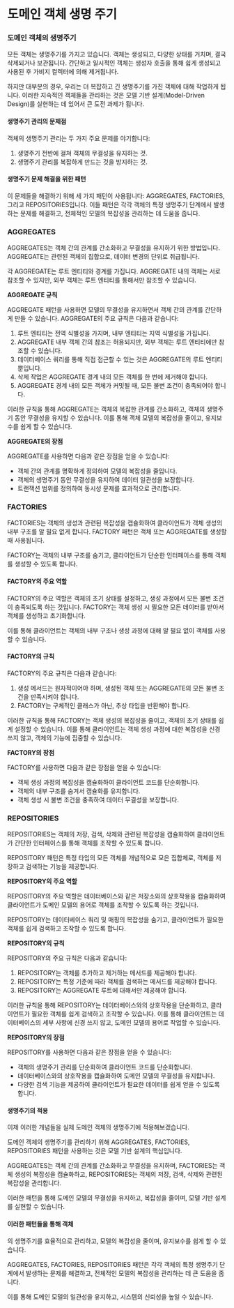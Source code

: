 # 도메인 객체 생명 주기

### 도메인 객체의 생명주기

모든 객체는 생명주기를 가지고 있습니다. 객체는 생성되고, 다양한 상태를 거치며, 결국 삭제되거나 보관됩니다. 간단하고 일시적인 객체는 생성자 호출을 통해 쉽게 생성되고 사용된 후 가비지 컬렉터에 의해 제거됩니다.&#x20;

하지만 대부분의 경우, 우리는 더 복잡하고 긴 생명주기를 가진 객체에 대해 작업하게 됩니다. 이러한 지속적인 객체들을 관리하는 것은 모델 기반 설계(Model-Driven Design)를 실현하는 데 있어서 큰 도전 과제가 됩니다.

#### 생명주기 관리의 문제점

객체의 생명주기 관리는 두 가지 주요 문제를 야기합니다:

1. 생명주기 전반에 걸쳐 객체의 무결성을 유지하는 것.
2. 생명주기 관리를 복잡하게 만드는 것을 방지하는 것.

#### 생명주기 문제 해결을 위한 패턴

이 문제들을 해결하기 위해 세 가지 패턴이 사용됩니다: AGGREGATES, FACTORIES, 그리고 REPOSITORIES입니다. 이들 패턴은 각각 객체의 특정 생명주기 단계에서 발생하는 문제를 해결하고, 전체적인 모델의 복잡성을 관리하는 데 도움을 줍니다.

### **AGGREGATES**

AGGREGATES는 객체 간의 관계를 간소화하고 무결성을 유지하기 위한 방법입니다. AGGREGATE는 관련된 객체의 집합으로, 데이터 변경의 단위로 취급됩니다.&#x20;

각 AGGREGATE는 루트 엔티티와 경계를 가집니다. AGGREGATE 내의 객체는 서로 참조할 수 있지만, 외부 객체는 루트 엔티티를 통해서만 참조할 수 있습니다.

**AGGREGATE 규칙**

AGGREGATE 패턴을 사용하면 모델의 무결성을 유지하면서 객체 간의 관계를 간단하게 만들 수 있습니다. AGGREGATE의 주요 규칙은 다음과 같습니다:

1. 루트 엔티티는 전역 식별성을 가지며, 내부 엔티티는 지역 식별성을 가집니다.
2. AGGREGATE 내부 객체 간의 참조는 허용되지만, 외부 객체는 루트 엔티티에만 참조할 수 있습니다.
3. 데이터베이스 쿼리를 통해 직접 접근할 수 있는 것은 AGGREGATE의 루트 엔티티뿐입니다.
4. 삭제 작업은 AGGREGATE 경계 내의 모든 객체를 한 번에 제거해야 합니다.
5. AGGREGATE 경계 내의 모든 객체가 커밋될 때, 모든 불변 조건이 충족되어야 합니다.

이러한 규칙을 통해 AGGREGATE는 객체의 복잡한 관계를 간소화하고, 객체의 생명주기 동안 무결성을 유지할 수 있습니다. 이를 통해 객체 모델의 복잡성을 줄이고, 유지보수를 쉽게 할 수 있습니다.

**AGGREGATE의 장점**

AGGREGATE를 사용하면 다음과 같은 장점을 얻을 수 있습니다:

* 객체 간의 관계를 명확하게 정의하여 모델의 복잡성을 줄입니다.
* 객체의 생명주기 동안 무결성을 유지하여 데이터 일관성을 보장합니다.
* 트랜잭션 범위를 정의하여 동시성 문제를 효과적으로 관리합니다.

### **FACTORIES**

FACTORIES는 객체의 생성과 관련된 복잡성을 캡슐화하여 클라이언트가 객체 생성의 내부 구조를 알 필요 없게 합니다. FACTORY 패턴은 객체 또는 AGGREGATE를 생성할 때 사용됩니다.&#x20;

FACTORY는 객체의 내부 구조를 숨기고, 클라이언트가 단순한 인터페이스를 통해 객체를 생성할 수 있도록 합니다.

#### **FACTORY의 주요 역할**

FACTORY의 주요 역할은 객체의 초기 상태를 설정하고, 생성 과정에서 모든 불변 조건이 충족되도록 하는 것입니다. FACTORY는 객체 생성 시 필요한 모든 데이터를 받아서 객체를 생성하고 초기화합니다.&#x20;

이를 통해 클라이언트는 객체의 내부 구조나 생성 과정에 대해 알 필요 없이 객체를 사용할 수 있습니다.

#### **FACTORY의 규칙**

FACTORY의 주요 규칙은 다음과 같습니다:

1. 생성 메서드는 원자적이어야 하며, 생성된 객체 또는 AGGREGATE의 모든 불변 조건을 만족시켜야 합니다.
2. FACTORY는 구체적인 클래스가 아닌, 추상 타입을 반환해야 합니다.

이러한 규칙을 통해 FACTORY는 객체 생성의 복잡성을 줄이고, 객체의 초기 상태를 쉽게 설정할 수 있습니다. 이를 통해 클라이언트는 객체 생성 과정에 대한 복잡성을 신경 쓰지 않고, 객체의 기능에 집중할 수 있습니다.

**FACTORY의 장점**

FACTORY를 사용하면 다음과 같은 장점을 얻을 수 있습니다:

* 객체 생성 과정의 복잡성을 캡슐화하여 클라이언트 코드를 단순화합니다.
* 객체의 내부 구조를 숨겨서 캡슐화를 유지합니다.
* 객체 생성 시 불변 조건을 충족하여 데이터 무결성을 보장합니다.

### **REPOSITORIES**

REPOSITORIES는 객체의 저장, 검색, 삭제와 관련된 복잡성을 캡슐화하여 클라이언트가 간단한 인터페이스를 통해 객체를 조작할 수 있도록 합니다.&#x20;

REPOSITORY 패턴은 특정 타입의 모든 객체를 개념적으로 모은 집합체로, 객체를 저장하고 검색하는 기능을 제공합니다.

**REPOSITORY의 주요 역할**

REPOSITORY의 주요 역할은 데이터베이스와 같은 저장소와의 상호작용을 캡슐화하여 클라이언트가 도메인 모델의 용어로 객체를 조작할 수 있도록 하는 것입니다.&#x20;

REPOSITORY는 데이터베이스 쿼리 및 매핑의 복잡성을 숨기고, 클라이언트가 필요한 객체를 쉽게 검색하고 조작할 수 있도록 합니다.

**REPOSITORY의 규칙**

REPOSITORY의 주요 규칙은 다음과 같습니다:

1. REPOSITORY는 객체를 추가하고 제거하는 메서드를 제공해야 합니다.
2. REPOSITORY는 특정 기준에 따라 객체를 검색하는 메서드를 제공해야 합니다.
3. REPOSITORY는 AGGREGATE 루트에 대해서만 제공해야 합니다.

이러한 규칙을 통해 REPOSITORY는 데이터베이스와의 상호작용을 단순화하고, 클라이언트가 필요한 객체를 쉽게 검색하고 조작할 수 있습니다. 이를 통해 클라이언트는 데이터베이스의 세부 사항에 신경 쓰지 않고, 도메인 모델의 용어로 작업할 수 있습니다.

**REPOSITORY의 장점**

REPOSITORY를 사용하면 다음과 같은 장점을 얻을 수 있습니다:

* 객체의 생명주기 관리를 단순화하여 클라이언트 코드를 단순화합니다.
* 데이터베이스와의 상호작용을 캡슐화하여 도메인 모델의 무결성을 유지합니다.
* 다양한 검색 기능을 제공하여 클라이언트가 필요한 데이터를 쉽게 얻을 수 있도록 합니다.

#### 생명주기의 적용

이제 이러한 개념들을 실제 도메인 객체의 생명주기에 적용해보겠습니다.&#x20;

도메인 객체의 생명주기를 관리하기 위해 AGGREGATES, FACTORIES, REPOSITORIES 패턴을 사용하는 것은 모델 기반 설계의 핵심입니다.&#x20;

AGGREGATES는 객체 간의 관계를 간소화하고 무결성을 유지하며, FACTORIES는 객체 생성의 복잡성을 캡슐화하고, REPOSITORIES는 객체의 저장, 검색, 삭제와 관련된 복잡성을 관리합니다.&#x20;

이러한 패턴을 통해 도메인 모델의 무결성을 유지하고, 복잡성을 줄이며, 모델 기반 설계를 실현할 수 있습니다.

#### 이러한 패턴들을 통해 객체

의 생명주기를 효율적으로 관리하고, 모델의 복잡성을 줄이며, 유지보수를 쉽게 할 수 있습니다.&#x20;

AGGREGATES, FACTORIES, REPOSITORIES 패턴은 각각 객체의 특정 생명주기 단계에서 발생하는 문제를 해결하고, 전체적인 모델의 복잡성을 관리하는 데 큰 도움을 줍니다.&#x20;

이를 통해 도메인 모델의 일관성을 유지하고, 시스템의 신뢰성을 높일 수 있습니다.
